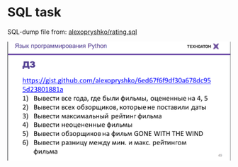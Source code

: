 # SQL task
SQL-dump file from: [alexopryshko/rating.sql](https://gist.github.com/alexopryshko/6ed67f6f9df30a678dc955d23801881a)

![task](task.png)
